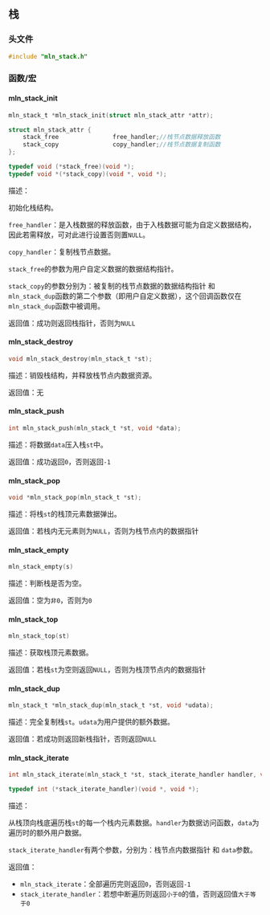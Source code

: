 ## 栈



### 头文件

```c
#include "mln_stack.h"
```



### 函数/宏



#### 	mln_stack_init

```c
mln_stack_t *mln_stack_init(struct mln_stack_attr *attr);

struct mln_stack_attr {
    stack_free               free_handler;//栈节点数据释放函数
    stack_copy               copy_handler;//栈节点数据复制函数
};

typedef void (*stack_free)(void *);
typedef void *(*stack_copy)(void *, void *);
```

描述：

初始化栈结构。

`free_handler`：是入栈数据的释放函数，由于入栈数据可能为自定义数据结构，因此若需释放，可对此进行设置否则置`NULL`。

`copy_handler`：复制栈节点数据。

`stack_free`的参数为用户自定义数据的数据结构指针。

`stack_copy`的参数分别为：被复制的栈节点数据的数据结构指针 和 `mln_stack_dup`函数的第二个参数（即用户自定义数据），这个回调函数仅在`mln_stack_dup`函数中被调用。

返回值：成功则返回栈指针，否则为`NULL`



#### mln_stack_destroy

```c
void mln_stack_destroy(mln_stack_t *st);
```

描述：销毁栈结构，并释放栈节点内数据资源。

返回值：无



#### mln_stack_push

```c
int mln_stack_push(mln_stack_t *st, void *data);
```

描述：将数据`data`压入栈`st`中。

返回值：成功返回`0`，否则返回`-1`



#### mln_stack_pop

```c
void *mln_stack_pop(mln_stack_t *st);
```

描述：将栈`st`的栈顶元素数据弹出。

返回值：若栈内无元素则为`NULL`，否则为栈节点内的数据指针



#### mln_stack_empty

```c
mln_stack_empty(s)
```

描述：判断栈是否为空。

返回值：空为`非0`，否则为`0`



#### mln_stack_top

```c
mln_stack_top(st)
```

描述：获取栈顶元素数据。

返回值：若栈`st`为空则返回`NULL`，否则为栈顶节点内的数据指针



#### mln_stack_dup

```c
mln_stack_t *mln_stack_dup(mln_stack_t *st, void *udata);
```

描述：完全复制栈`st`。`udata`为用户提供的额外数据。

返回值：若成功则返回新栈指针，否则返回`NULL`



#### mln_stack_iterate

```c
int mln_stack_iterate(mln_stack_t *st, stack_iterate_handler handler, void *data);

typedef int (*stack_iterate_handler)(void *, void *);
```

描述：

从栈顶向栈底遍历栈`st`的每一个栈内元素数据。`handler`为数据访问函数，`data`为遍历时的额外用户数据。

`stack_iterate_handler`有两个参数，分别为：栈节点内数据指针 和 `data`参数。

返回值：

- `mln_stack_iterate`：全部遍历完则返回`0`，否则返回`-1`
- `stack_iterate_handler`：若想中断遍历则返回`小于0`的值，否则返回值`大于等于0`

